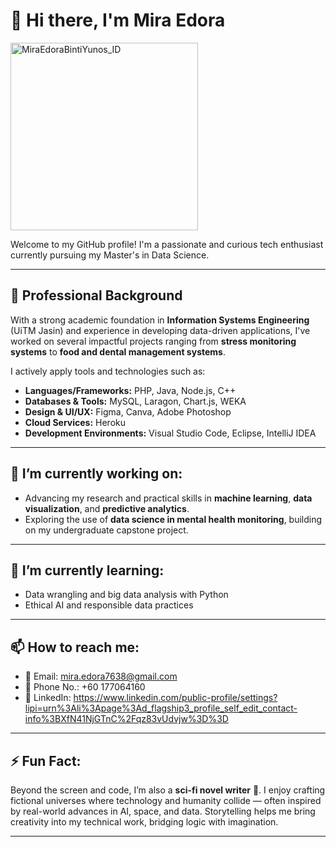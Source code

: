 # 👋 Hi there, I'm Mira Edora
<img src="https://github.com/user-attachments/assets/fbc820ef-f65f-4892-beaf-fa4985e62d03" alt="MiraEdoraBintiYunos_ID" width="300" style="left:500;"/>

Welcome to my GitHub profile! I'm a passionate and curious tech enthusiast currently pursuing my Master's in Data Science. 

---

## 💼 Professional Background  
With a strong academic foundation in **Information Systems Engineering** (UiTM Jasin) and experience in developing data-driven applications, I've worked on several impactful projects ranging from **stress monitoring systems** to **food and dental management systems**.  

I actively apply tools and technologies such as:
- **Languages/Frameworks:** PHP, Java, Node.js, C++  
- **Databases & Tools:** MySQL, Laragon, Chart.js, WEKA  
- **Design & UI/UX:** Figma, Canva, Adobe Photoshop  
- **Cloud Services:** Heroku  
- **Development Environments:** Visual Studio Code, Eclipse, IntelliJ IDEA  

---

## 🔭 I’m currently working on:  
- Advancing my research and practical skills in **machine learning**, **data visualization**, and **predictive analytics**.  
- Exploring the use of **data science in mental health monitoring**, building on my undergraduate capstone project.  

---

## 🌱 I’m currently learning:  
- Data wrangling and big data analysis with Python  
- Ethical AI and responsible data practices  

---

## 📫 How to reach me:  
- 📧 Email: mira.edora7638@gmail.com  
- 📍 Phone No.: +60 177064160
- 💼 LinkedIn: https://www.linkedin.com/public-profile/settings?lipi=urn%3Ali%3Apage%3Ad_flagship3_profile_self_edit_contact-info%3BXfN41NjGTnC%2Fqz83vUdvjw%3D%3D   

---

## ⚡ Fun Fact:  
Beyond the screen and code, I’m also a **sci-fi novel writer** 📖. I enjoy crafting fictional universes where technology and humanity collide — often inspired by real-world advances in AI, space, and data. Storytelling helps me bring creativity into my technical work, bridging logic with imagination.  

---




